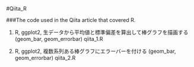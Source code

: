 #Qiita_R

###The code used in the Qiita article that covered R.

1. R, ggplot2, 生データから平均値と標準偏差を算出して棒グラフを描画する (geom_bar, geom_errorbar)
    qiita_1.R

2. R, ggplot2, 複数系列ある棒グラフにエラーバーを付ける (geom_bar, geom_errorbar)
    qiita_2.R